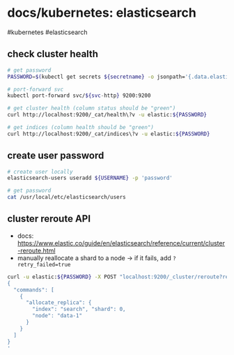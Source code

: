 # docs/kubernetes: elasticsearch
#kubernetes #elasticsearch

## check cluster health

```bash
# get password
PASSWORD=$(kubectl get secrets ${secretname} -o jsonpath='{.data.elastic}' | base64 -d)

# port-forward svc
kubectl port-forward svc/${svc-http} 9200:9200

# get cluster health (column status should be "green")
curl http://localhost:9200/_cat/health\?v -u elastic:${PASSWORD}

# get indices (column health should be "green")
curl http://localhost:9200/_cat/indices\?v -u elastic:${PASSWORD}
```

## create user password

```bash
# create user locally
elasticsearch-users useradd ${USERNAME} -p 'password'

# get password
cat /usr/local/etc/elasticsearch/users
```

## cluster reroute API
- docs: https://www.elastic.co/guide/en/elasticsearch/reference/current/cluster-reroute.html
- manually reallocate a shard to a node -> if it fails, add `?retry_failed=true`

```bash
curl -u elastic:${PASSWORD} -X POST "localhost:9200/_cluster/reroute?retry_failed=true&pretty" -H 'Content-Type: application/json' -d' 
{
  "commands": [
    {
      "allocate_replica": {
        "index": "search", "shard": 0,
        "node": "data-1"
      }
    }
  ]
}
'
```